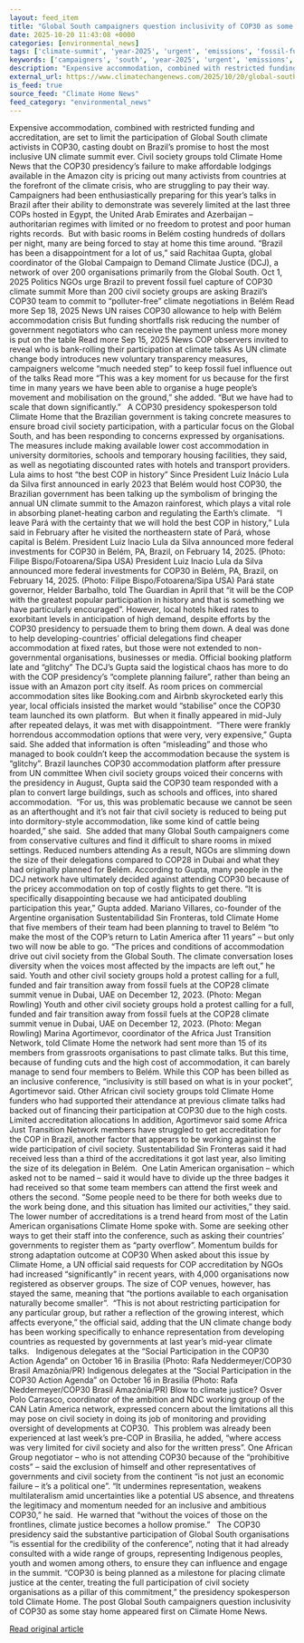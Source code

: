 ```yaml
---
layout: feed_item
title: "Global South campaigners question inclusivity of COP30 as some stay home"
date: 2025-10-20 11:43:08 +0000
categories: [environmental_news]
tags: ['climate-summit', 'year-2025', 'urgent', 'emissions', 'fossil-fuels', 'rainforest', 'cop28', 'climate-costs', 'economic-impacts', 'amazon']
keywords: ['campaigners', 'south', 'year-2025', 'urgent', 'emissions', 'global', 'fossil-fuels', 'climate-summit']
description: "Expensive accommodation, combined with restricted funding and accreditation, are set to limit the participation of Global South climate activists in COP30, c..."
external_url: https://www.climatechangenews.com/2025/10/20/global-south-campaigners-question-inclusivity-of-cop30-as-some-stay-home/
is_feed: true
source_feed: "Climate Home News"
feed_category: "environmental_news"
---
```


Expensive accommodation, combined with restricted funding and accreditation, are set to limit the participation of Global South climate activists in COP30, casting doubt on Brazil’s promise to host the most inclusive UN climate summit ever. Civil society groups told Climate Home News that the COP30 presidency’s failure to make affordable lodgings available in the Amazon city is pricing out many activists from countries at the forefront of the climate crisis, who are struggling to pay their way.&nbsp; Campaigners had been enthusiastically preparing for this year’s talks in Brazil after their ability to demonstrate was severely limited at the last three COPs hosted in Egypt, the United Arab Emirates and Azerbaijan &#8211; authoritarian regimes with limited or no freedom to protest and poor human rights records.&nbsp; But with basic rooms in Belém costing hundreds of dollars per night, many are being forced to stay at home this time around. “Brazil has been a disappointment for a lot of us,” said Rachitaa Gupta, global coordinator of the Global Campaign to Demand Climate Justice (DCJ), a network of over 200 organisations primarily from the Global South. Oct 1, 2025 Politics NGOs urge Brazil to prevent fossil fuel capture of COP30 climate summit More than 200 civil society groups are asking Brazil&#8217;s COP30 team to commit to &#8220;polluter-free&#8221; climate negotiations in Belém Read more Sep 18, 2025 News UN raises COP30 allowance to help with Belém accommodation crisis But funding shortfalls risk reducing the number of government negotiators who can receive the payment unless more money is put on the table Read more Sep 15, 2025 News COP observers invited to reveal who is bank-rolling their participation at climate talks As UN climate change body introduces new voluntary transparency measures, campaigners welcome &#8220;much needed step&#8221; to keep fossil fuel influence out of the talks Read more “This was a key moment for us because for the first time in many years we have been able to organise a huge people’s movement and mobilisation on the ground,” she added. “But we have had to scale that down significantly.”&nbsp; &nbsp;A COP30 presidency spokesperson told Climate Home that the Brazilian government is taking concrete measures to ensure broad civil society participation, with a particular focus on the Global South, and has been responding to concerns expressed by organisations.&nbsp; The measures include making available lower cost accommodation in university dormitories, schools and temporary housing facilities, they said, as well as negotiating discounted rates with hotels and transport providers. Lula aims to host “the best COP in history” Since President Luiz Inácio Lula da Silva first announced in early 2023 that Belém would host COP30, the Brazilian government has been talking up the symbolism of bringing the annual UN climate summit to the Amazon rainforest, which plays a vital role in absorbing planet-heating carbon and regulating the Earth’s climate.&nbsp;&nbsp; “I leave Pará with the certainty that we will hold the best COP in history,” Lula said in February after he visited the northeastern state of Pará, whose capital is Belém. President Luiz Inacio Lula da Silva announced more federal investments for COP30 in Belém, PA, Brazil, on February 14, 2025. (Photo: Filipe Bispo/Fotoarena/Sipa USA) President Luiz Inacio Lula da Silva announced more federal investments for COP30 in Belém, PA, Brazil, on February 14, 2025. (Photo: Filipe Bispo/Fotoarena/Sipa USA) Pará state governor, Helder Barbalho, told The Guardian in April that “it will be the COP with the greatest popular participation in history and that is something we have particularly encouraged”. However, local hotels hiked rates to exorbitant levels in anticipation of high demand, despite efforts by the COP30 presidency to persuade them to bring them down. A deal was done to help developing-countries&#8217; official delegations find cheaper accommodation at fixed rates, but those were not extended to non-governmental organisations, businesses or media. Official booking platform late and &#8220;glitchy&#8221; The DCJ’s Gupta said the logistical chaos has more to do with the COP presidency’s “complete planning failure”, rather than being an issue with an Amazon port city itself. As room prices on commercial accommodation sites like Booking.com and Airbnb skyrocketed early this year, local officials insisted the market would “stabilise” once the COP30 team launched its own platform.&nbsp; But when it finally appeared in mid-July after repeated delays, it was met with disappointment.&nbsp; “There were frankly horrendous accommodation options that were very, very expensive,” Gupta said. She added that information is often “misleading” and those who managed to book couldn’t keep the accommodation because the system is “glitchy”. Brazil launches COP30 accommodation platform after pressure from UN committee When civil society groups voiced their concerns with the presidency in August, Gupta said the COP30 team responded with a plan to convert large buildings, such as schools and offices, into shared accommodation.&nbsp; “For us, this was problematic because we cannot be seen as an afterthought and it’s not fair that civil society is reduced to being put into dormitory-style accommodation, like some kind of cattle being hoarded,” she said.&nbsp; She added that many Global South campaigners come from conservative cultures and find it difficult to share rooms in mixed settings. Reduced numbers attending As a result, NGOs are slimming down the size of their delegations compared to COP28 in Dubai and what they had originally planned for Belém. According to Gupta, many people in the DCJ network have ultimately decided against attending COP30 because of the pricey accommodation on top of costly flights to get there. “It is specifically disappointing because we had anticipated doubling participation this year,” Gupta added. Mariano Villares, co-founder of the Argentine organisation Sustentabilidad Sin Fronteras, told Climate Home that five members of their team had been planning to travel to Belém &#8220;to make the most of the COP&#8217;s return to Latin America after 11 years&#8221; &#8211; but only two will now be able to go. &#8220;The prices and conditions of accommodation drive out civil society from the Global South. The climate conversation loses diversity when the voices most affected by the impacts are left out,&#8221; he said. Youth and other civil society groups hold a protest calling for a full, funded and fair transition away from fossil fuels at the COP28 climate summit venue in Dubai, UAE on December 12, 2023. (Photo: Megan Rowling) Youth and other civil society groups hold a protest calling for a full, funded and fair transition away from fossil fuels at the COP28 climate summit venue in Dubai, UAE on December 12, 2023. (Photo: Megan Rowling) Marina Agortimevor, coordinator of the Africa Just Transition Network, told Climate Home the network had sent more than 15 of its members from grassroots organisations to past climate talks. But this time, because of funding cuts and the high cost of accommodation, it can barely manage to send four members to Belém. While this COP has been billed as an inclusive conference, “inclusivity is still based on what is in your pocket”, Agortimevor said. Other African civil society groups told Climate Home funders who had supported their attendance at previous climate talks had backed out of financing their participation at COP30 due to the high costs. Limited accreditation allocations In addition, Agortimevor said some Africa Just Transition Network members have struggled to get accreditation for the COP in Brazil, another factor that appears to be working against the wide participation of civil society. Sustentabilidad Sin Fronteras said it had received less than a third of the accreditations it got last year, also limiting the size of its delegation in Belém.&nbsp; One Latin American organisation &#8211; which asked not to be named &#8211; said it would have to divide up the three badges it had received so that some team members can attend the first week and others the second. &#8220;Some people need to be there for both weeks due to the work being done, and this situation has limited our activities,&#8221; they said. The lower number of accreditations is a trend heard from most of the Latin American organisations Climate Home spoke with. Some are seeking other ways to get their staff into the conference, such as asking their countries&#8217; governments to register them as “party overflow”. Momentum builds for strong adaptation outcome at COP30 When asked about this issue by Climate Home, a UN official said requests for COP accreditation by NGOs had increased “significantly” in recent years, with 4,000 organisations now registered as observer groups. The size of COP venues, however, has stayed the same, meaning that “the portions available to each organisation naturally become smaller”.&nbsp; “This is not about restricting participation for any particular group, but rather a reflection of the growing interest, which affects everyone,” the official said, adding that the UN climate change body has been working specifically to enhance representation from developing countries as requested by governments at last year’s mid-year climate talks.&nbsp;&nbsp; Indigenous delegates at the “Social Participation in the COP30 Action Agenda” on October 16 in Brasilia (Photo: Rafa Neddermeyer/COP30 Brasil Amazônia/PR) Indigenous delegates at the “Social Participation in the COP30 Action Agenda” on October 16 in Brasilia (Photo: Rafa Neddermeyer/COP30 Brasil Amazônia/PR) Blow to climate justice? Osver Polo Carrasco, coordinator of the ambition and NDC working group of the CAN Latin America network, expressed concern about the limitations all this may pose on civil society in doing its job of monitoring and providing oversight of developments at COP30.&nbsp; This problem was already been experienced at last week&#8217;s pre-COP in Brasilia, he added, “where access was very limited for civil society and also for the written press&#8221;. One African Group negotiator – who is not attending COP30 because of the “prohibitive costs” &#8211; said the exclusion of himself and other representatives of governments and civil society from the continent “is not just an economic failure &#8211; it’s a political one”. “It undermines representation, weakens multilateralism amid uncertainties like a potential US absence, and threatens the legitimacy and momentum needed for an inclusive and ambitious COP30,” he said.&nbsp; He warned that “without the voices of those on the frontlines, climate justice becomes a hollow promise.”&nbsp;&nbsp; The COP30 presidency said the substantive participation of Global South organisations “is essential for the credibility of the conference”, noting that it had already consulted with a wide range of groups, representing Indigenous peoples, youth and women among others, to ensure they can influence and engage in the summit. “COP30 is being planned as a milestone for placing climate justice at the center, treating the full participation of civil society organisations as a pillar of this commitment,” the presidency spokesperson told Climate Home. The post Global South campaigners question inclusivity of COP30 as some stay home appeared first on Climate Home News.

[Read original article](https://www.climatechangenews.com/2025/10/20/global-south-campaigners-question-inclusivity-of-cop30-as-some-stay-home/)
